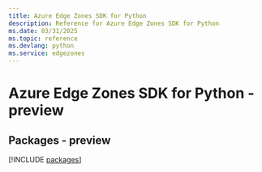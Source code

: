```yaml
---
title: Azure Edge Zones SDK for Python
description: Reference for Azure Edge Zones SDK for Python
ms.date: 03/31/2025
ms.topic: reference
ms.devlang: python
ms.service: edgezones
---
```

# Azure Edge Zones SDK for Python - preview
## Packages - preview
[!INCLUDE [packages](edge-zones-index.md)]